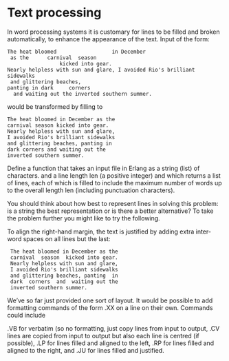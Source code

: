 # Text processing

In word processing systems it is customary for lines to be filled and
broken automatically, to enhance the appearance of the text. Input of
the form:
```
The heat bloomed                  in December
 as the      carnival  season
                 kicked into gear.
Nearly helpless with sun and glare, I avoided Rio's brilliant
sidewalks
 and glittering beaches,
panting in dark     corners
  and waiting out the inverted southern summer.
```
would be transformed by filling to
```
The heat bloomed in December as the
carnival season kicked into gear.
Nearly helpless with sun and glare,
I avoided Rio's brilliant sidewalks
and glittering beaches, panting in
dark corners and waiting out the
inverted southern summer.
```

Define a function that takes an input file in Erlang as a string
(list) of characters. and a line length len (a positive integer) and
which returns a list of lines, each of which is filled to include the
maximum number of words up to the overall length len (including
punctuation characters).

You should think about how best to represent lines in solving this
problem: is a string the best representation or is there a better
alternative? To take the problem further you might like to try the
following.

To align the right-hand margin, the text is justified by adding extra
inter-word spaces on all lines but the last:
```
 The heat bloomed in December as the
 carnival  season  kicked into gear.
 Nearly helpless with sun and glare,
 I avoided Rio's brilliant sidewalks
 and glittering beaches, panting  in
 dark  corners  and  waiting out the
 inverted southern summer.
```

We’ve so far just provided one sort of layout. It would be possible to
add formatting commands of the form .XX on a line on their
own. Commands could include

.VB for verbatim (so no formatting, just copy lines from input to output,
.CV lines are copied from input to output but also each line is centred (if possible),
.LP for lines filled and aligned to the left,
.RP for lines filled and aligned to the right, and
.JU for lines filled and justified.
